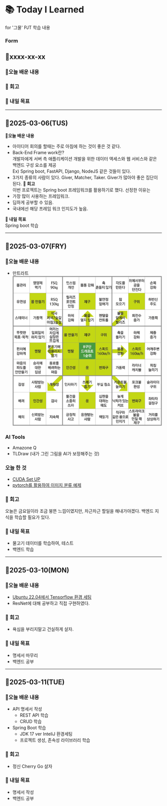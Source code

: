 # 📚 Today I Learned
for '그물' PJT 학습 내용

### Form

## 📅xxxx-xx-xx

### **📖오늘 배운 내용**

### **🧐 회고**

### **🎯 내일 목표**

---

## 📅2025-03-06(TUS)

**📖오늘 배운 내용**
- 아이디어 회의를 할때는 주로 아침에 하는 것이 좋은 것 같다.
- Back-End Frame work란?\
개발자에게 서버 측 애플리케이션 개발을 위한 데이터 액세스와 웹 서비스와 같은 백엔드 구성 요소를 제공\
 Ex) Spring boot, FastAPI, Django, NodeJS 같은 것들이 있다.
- 3가지 종류의 사람이 있다. Giver, Matcher, Taker. Giver가 많아야 좋은 집단이 된다. 
**🧐 회고**\
이번 프로젝트는 Spring boot 프레임워크를 활용하기로 했다.
선정한 이유는
- 가장 많이 사용하는 프레임워크.
- 딥하게 공부할 수 있음.
- 국내에선 해당 프레임 워크 인지도가 높음.

**🎯 내일 목표**\
Spring boot 학습

---

## 📅2025-03-07(FRY)

### **📖오늘 배운 내용**
- 만트라트
![alt text](assets/image.png)

### AI Tools
- Amazone Q
- TLDraw (내가 그린 그림을 AI가 보정해주는 것)

### 오늘 한 것
- [CUDA Set UP](https://www.notion.so/CUDA-SetUp-1afbcffe6c8f802593ade7c965b685ef?pvs=4)
- [pytorch를 활용하여 이미지 분류 예제](https://tutorials.pytorch.kr/beginner/blitz/cifar10_tutorial.html)

### **🧐 회고**
오늘은 금요일이라 조금 붕뜬 느낌이였지만, 차근차근 할일을 해내가야겠다. 백엔드 지식을 학습할 필요가 있다.

### **🎯 내일 목표**
- 물고기 데이터를 학습하여, 테스트
- 백엔드 학습

---

## 📅2025-03-10(MON)

### **📖오늘 배운 내용**
- [Ubuntu 22.04에서 Tensorflow 환경 세팅](https://lab.ssafy.com/s12-ai-image-sub1/S12P21C201/-/tree/develop/src/AI/env_setting?ref_type=heads)
- ResNet에 대해 공부하고 직접 구현하였다.

### **🧐 회고**
- 욕심을 부리지말고 건실하게 살자.

### **🎯 내일 목표**
- 명세서 마무리
- 백엔드 공부

---

## 📅2025-03-11(TUE)

### **📖오늘 배운 내용**
- API 명세서 작성
    - REST API 학습
    - CRUD 학습
- Spring Boot 학습
    - JDK 17 ver InteliJ 환경세팅
    - 프로젝트 생성, 존속성 라이브러리 학습

### **🧐 회고**
- 정신 Cherry Go 살자

### **🎯 내일 목표**
- 명세서 작성
- 백엔드 공부